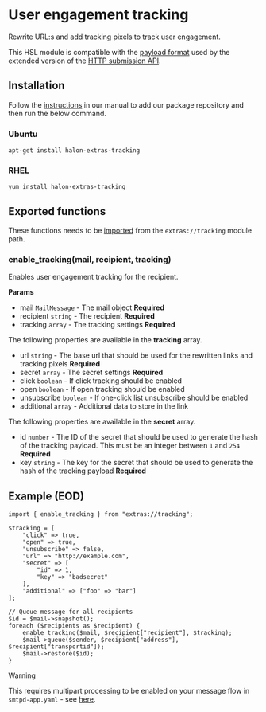 # User engagement tracking

Rewrite URL:s and add tracking pixels to track user engagement.

This HSL module is compatible with the [payload format](https://docs.halon.io/submission/tracking_payload.html) used by the extended version of the [HTTP submission API](https://docs.halon.io/submission/).



## Installation

Follow the [instructions](https://docs.halon.io/manual/comp_install.html#installation) in our manual to add our package repository and then run the below command.

### Ubuntu

```
apt-get install halon-extras-tracking
```

### RHEL

```
yum install halon-extras-tracking
```

## Exported functions

These functions needs to be [imported](https://docs.halon.io/hsl/structures.html#import) from the `extras://tracking` module path.

### enable_tracking(mail, recipient, tracking)

Enables user engagement tracking for the recipient.

**Params**

- mail `MailMessage` - The mail object **Required**
- recipient `string` - The recipient **Required**
- tracking `array` - The tracking settings **Required**

The following properties are available in the **tracking** array.

- url `string` - The base url that should be used for the rewritten links and tracking pixels **Required**
- secret `array` - The secret settings **Required**
- click `boolean` - If click tracking should be enabled
- open `boolean` - If open tracking should be enabled
- unsubscribe `boolean` - If one-click list unsubscribe should be enabled
- additional `array` - Additional data to store in the link

The following properties are available in the **secret** array.

- id `number` - The ID of the secret that should be used to generate the hash of the tracking payload. This must be an integer between `1` and `254` **Required**
- key `string` - The key for the secret that should be used to generate the hash of the tracking payload **Required**

## Example (EOD)

```
import { enable_tracking } from "extras://tracking";

$tracking = [
    "click" => true,
    "open" => true,
    "unsubscribe" => false,
    "url" => "http://example.com",
    "secret" => [
        "id" => 1,
        "key" => "badsecret"
    ],
    "additional" => ["foo" => "bar"]
];

// Queue message for all recipients
$id = $mail->snapshot();
foreach ($recipients as $recipient) {
    enable_tracking($mail, $recipient["recipient"], $tracking);
    $mail->queue($sender, $recipient["address"], $recipient["transportid"]);
    $mail->restore($id);
}
```

> [!WARNING]
> This requires multipart processing to be enabled on your message flow in `smtpd-app.yaml` - see [here](https://docs.halon.io/manual/config_tuning.html?highlight=multipart#servers-phases-data-multipart). 